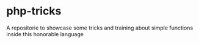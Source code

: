 # php-tricks
A repositorie to showcase some tricks and training about simple functions inside this honorable language
